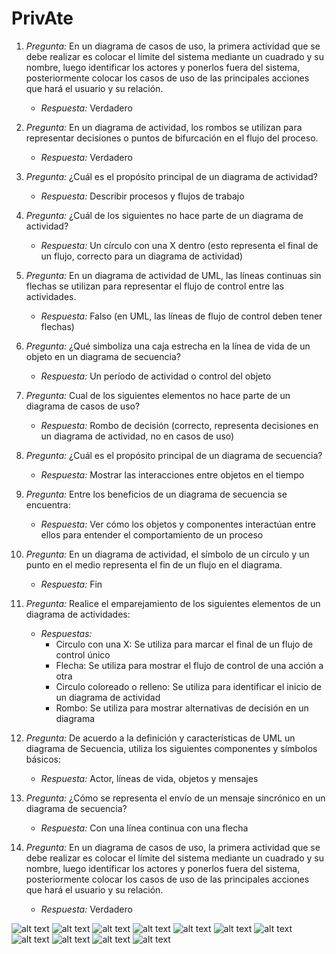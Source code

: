 # PrivAte
1. *Pregunta:* En un diagrama de casos de uso, la primera actividad que se debe realizar es colocar el límite del sistema mediante un cuadrado y su nombre, luego identificar los actores y ponerlos fuera del sistema, posteriormente colocar los casos de uso de las principales acciones que hará el usuario y su relación.
   - *Respuesta:* Verdadero

2. *Pregunta:* En un diagrama de actividad, los rombos se utilizan para representar decisiones o puntos de bifurcación en el flujo del proceso.
   - *Respuesta:* Verdadero

3. *Pregunta:* ¿Cuál es el propósito principal de un diagrama de actividad?
   - *Respuesta:* Describir procesos y flujos de trabajo

4. *Pregunta:* ¿Cuál de los siguientes no hace parte de un diagrama de actividad?
   - *Respuesta:* Un círculo con una X dentro (esto representa el final de un flujo, correcto para un diagrama de actividad)

5. *Pregunta:* En un diagrama de actividad de UML, las líneas continuas sin flechas se utilizan para representar el flujo de control entre las actividades.
   - *Respuesta:* Falso (en UML, las líneas de flujo de control deben tener flechas)

6. *Pregunta:* ¿Qué simboliza una caja estrecha en la línea de vida de un objeto en un diagrama de secuencia?
   - *Respuesta:* Un período de actividad o control del objeto

7. *Pregunta:* Cual de los siguientes elementos no hace parte de un diagrama de casos de uso?
   - *Respuesta:* Rombo de decisión (correcto, representa decisiones en un diagrama de actividad, no en casos de uso)

8. *Pregunta:* ¿Cuál es el propósito principal de un diagrama de secuencia?
   - *Respuesta:* Mostrar las interacciones entre objetos en el tiempo

9. *Pregunta:* Entre los beneficios de un diagrama de secuencia se encuentra:
   - *Respuesta:* Ver cómo los objetos y componentes interactúan entre ellos para entender el comportamiento de un proceso

10. *Pregunta:* En un diagrama de actividad, el símbolo de un círculo y un punto en el medio representa el fin de un flujo en el diagrama.
    - *Respuesta:* Fin

11. *Pregunta:* Realice el emparejamiento de los siguientes elementos de un diagrama de actividades:
    - *Respuestas:*
      - Circulo con una X: Se utiliza para marcar el final de un flujo de control único
      - Flecha: Se utiliza para mostrar el flujo de control de una acción a otra
      - Circulo coloreado o relleno: Se utiliza para identificar el inicio de un diagrama de actividad
      - Rombo: Se utiliza para mostrar alternativas de decisión en un diagrama

12. *Pregunta:* De acuerdo a la definición y características de UML un diagrama de Secuencia, utiliza los siguientes componentes y símbolos básicos:
    - *Respuesta:* Actor, líneas de vida, objetos y mensajes

13. *Pregunta:* ¿Cómo se representa el envío de un mensaje sincrónico en un diagrama de secuencia?
    - *Respuesta:* Con una línea continua con una flecha

14. *Pregunta:* En un diagrama de casos de uso, la primera actividad que se debe realizar es colocar el límite del sistema mediante un cuadrado y su nombre, luego identificar los actores y ponerlos fuera del sistema, posteriormente colocar los casos de uso de las principales acciones que hará el usuario y su relación.
    - *Respuesta:* Verdadero

![alt text](https://i.imgur.com/dRt9CiO.jpeg)
![alt text](https://i.imgur.com/EANvgdN.jpeg)
![alt text](https://i.imgur.com/OlG00xJ.jpeg)
![alt text](https://i.imgur.com/ynkXVFv.jpeg)
![alt text](https://i.imgur.com/DOcpQLs.jpeg)
![alt text](https://i.imgur.com/xVbui8v.jpeg)
![alt text](https://i.imgur.com/qpQYbj7.jpeg)
![alt text](https://i.imgur.com/YY7KAfg.jpeg)
![alt text](https://i.imgur.com/XjKUiEI.jpeg)
![alt text](https://i.imgur.com/2JAFa5E.jpeg)
![alt text](https://i.imgur.com/vjcINZ7.jpeg)
